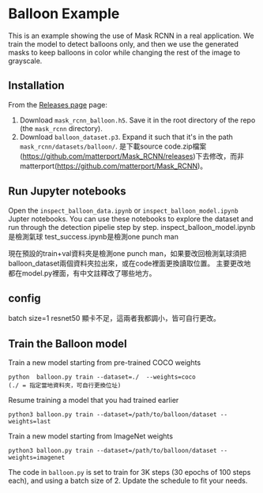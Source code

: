 # Balloon Example

This is an example showing the use of Mask RCNN in a real application.
We train the model to detect balloons only, and then we use the generated 
masks to keep balloons in color while changing the rest of the image to
grayscale. 

## Installation
From the [Releases page](https://github.com/matterport/Mask_RCNN/releases) page:
1. Download `mask_rcnn_balloon.h5`. Save it in the root directory of the repo (the `mask_rcnn` directory).
2. Download `balloon_dataset.p3`. Expand it such that it's in the path `mask_rcnn/datasets/balloon/`.
是下載source code.zip檔案(https://github.com/matterport/Mask_RCNN/releases)下去修改，而非matterport(https://github.com/matterport/Mask_RCNN)。

## Run Jupyter notebooks
Open the `inspect_balloon_data.ipynb` or `inspect_balloon_model.ipynb` Jupter notebooks. 
You can use these notebooks to explore the dataset and run through the detection pipelie step by step.
inspect_balloon_model.ipynb是檢測氣球
test_success.ipynb是檢測one punch man

現在預設的train+val資料夾是檢測one punch man，如果要改回檢測氣球須把balloon_dataset兩個資料夾拉出來，或在code裡面更換讀取位置。
主要更改地都在model.py裡面，有中文註釋改了哪些地方。

## config 
batch size=1
resnet50
顯卡不足，這兩者我都調小，皆可自行更改。

## Train the Balloon model

Train a new model starting from pre-trained COCO weights
```
python  balloon.py train --dataset=./  --weights=coco 
(./ = 指定當地資料夾，可自行更換位址)
```

Resume training a model that you had trained earlier
```
python3 balloon.py train --dataset=/path/to/balloon/dataset --weights=last
```

Train a new model starting from ImageNet weights
```
python3 balloon.py train --dataset=/path/to/balloon/dataset --weights=imagenet
```

The code in `balloon.py` is set to train for 3K steps (30 epochs of 100 steps each), and using a batch size of 2. 
Update the schedule to fit your needs.
